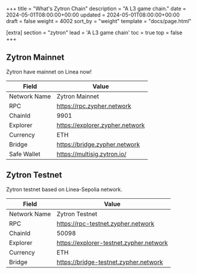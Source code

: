 +++
title = "What's Zytron Chain"
description = "A L3 game chain."
date = 2024-05-01T08:00:00+00:00
updated = 2024-05-01T08:00:00+00:00
draft = false
weight = 4002
sort_by = "weight"
template = "docs/page.html"

[extra]
section = "zytron"
lead = 'A L3 game chain'
toc = true
top = false
+++

## Zytron Mainnet

Zytron have mainnet on Linea now!

| Field        | Value                           |
|--------------|---------------------------------|
| Network Name | Zytron Mainnet                  |
| RPC          | https://rpc.zypher.network      |
| ChainId      | 9901                            |
| Explorer     | https://explorer.zypher.network |
| Currency     | ETH                             |
| Bridge       | https://bridge.zypher.network   |
| Safe Wallet  | https://multisig.zytron.io/     |

## Zytron Testnet

Zytron testnet based on Linea-Sepolia network.

| Field        | Value                                   |
|--------------|-----------------------------------------|
| Network Name | Zytron Testnet                          |
| RPC          | https://rpc-testnet.zypher.network      |
| ChainId      | 50098                                   |
| Explorer     | https://explorer-testnet.zypher.network |
| Currency     | ETH                                     |
| Bridge       | https://bridge-testnet.zypher.network   |

